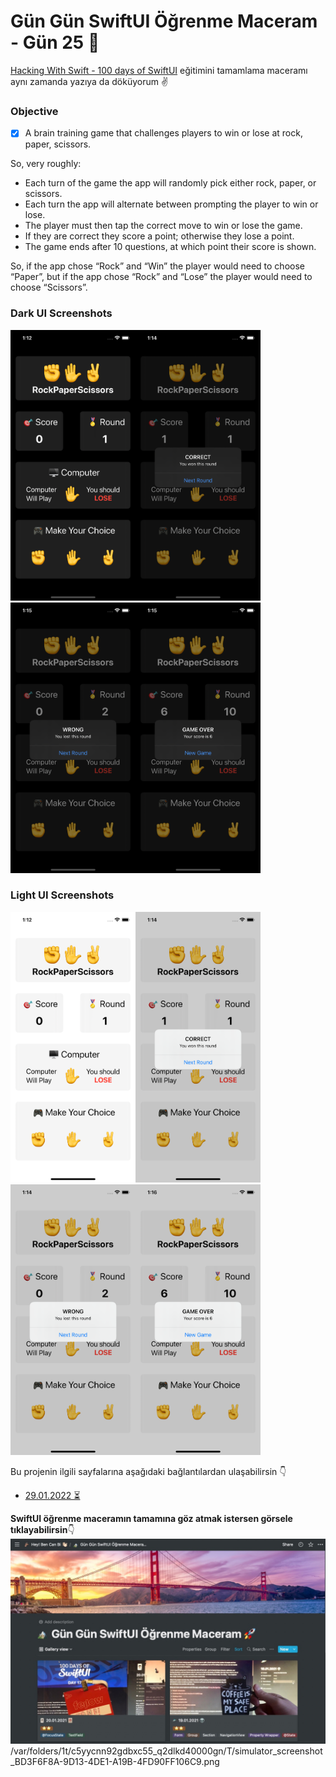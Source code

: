 # Gün Gün SwiftUI Öğrenme Maceram - Gün 25 🚀
[Hacking With Swift - 100 days of SwiftUI](https://www.hackingwithswift.com/100/swiftui) eğitimini tamamlama maceramı aynı zamanda yazıya da döküyorum ✌️

### Objective
- [x] A brain training game that challenges players to win or lose at rock, paper, scissors.

So, very roughly:

* Each turn of the game the app will randomly pick either rock, paper, or scissors.
* Each turn the app will alternate between prompting the player to win or lose.
* The player must then tap the correct move to win or lose the game.
* If they are correct they score a point; otherwise they lose a point.
* The game ends after 10 questions, at which point their score is shown.

So, if the app chose “Rock” and “Win” the player would need to choose “Paper”, but if the app chose “Rock” and “Lose” the player would need to choose “Scissors”.

### Dark UI Screenshots
<img src="Screenshots/dark1.png" width="200" /><img src="Screenshots/dark2.png" width="200" /><img src="Screenshots/dark3.png" width="200" /><img src="Screenshots/dark4.png" width="200" />

### Light UI Screenshots
<img src="Screenshots/light1.png" width="200" /><img src="Screenshots/light2.png" width="200" /><img src="Screenshots/light3.png" width="200" /><img src="Screenshots/light4.png" width="200" />

Bu projenin ilgili sayfalarına aşağıdaki bağlantılardan ulaşabilirsin 👇
* [29.01.2022 ⏳](https://canbi.me/29-01-2022-dbe02a6b0d9b4cdaa523209d2aad02a8)

**SwiftUI öğrenme maceramın tamamına göz atmak istersen görsele tıklayabilirsin**👇
[![name2](../Images/gungunswiftui.jpg)](https://canbi.me/gun-gun-swiftui-ogrenme-maceram)
/var/folders/1t/c5yycnn92gdbxc55_q2dlkd40000gn/T/simulator_screenshot_BD3F6F8A-9D13-4DE1-A19B-4FD90FF106C9.png
